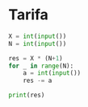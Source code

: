 # Tarifa

```python
X = int(input())
N = int(input())

res = X * (N+1)
for _ in range(N):
    a = int(input())
    res -= a

print(res)
```

